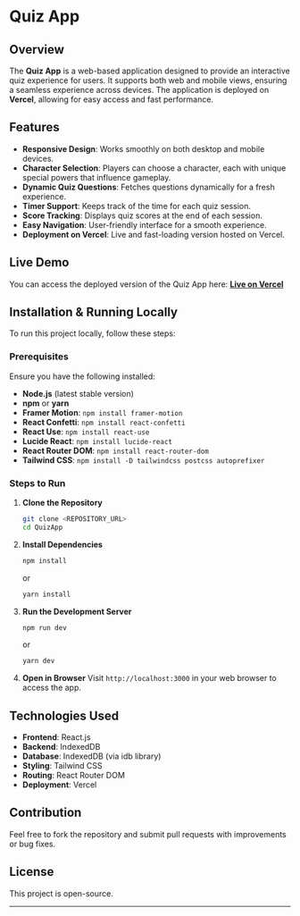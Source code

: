 # Quiz App

## Overview

The **Quiz App** is a web-based application designed to provide an interactive quiz experience for users. It supports both web and mobile views, ensuring a seamless experience across devices. The application is deployed on **Vercel**, allowing for easy access and fast performance.

## Features

- **Responsive Design**: Works smoothly on both desktop and mobile devices.
- **Character Selection**: Players can choose a character, each with unique special powers that influence gameplay.
- **Dynamic Quiz Questions**: Fetches questions dynamically for a fresh experience.
- **Timer Support**: Keeps track of the time for each quiz session.
- **Score Tracking**: Displays quiz scores at the end of each session.
- **Easy Navigation**: User-friendly interface for a smooth experience.
- **Deployment on Vercel**: Live and fast-loading version hosted on Vercel.

## Live Demo

You can access the deployed version of the Quiz App here:
**[Live on Vercel](http://192.168.29.141:5173/)**

## Installation & Running Locally

To run this project locally, follow these steps:

### Prerequisites

Ensure you have the following installed:

- **Node.js** (latest stable version)
- **npm** or **yarn**
- **Framer Motion**: `npm install framer-motion`
- **React Confetti**: `npm install react-confetti`
- **React Use**: `npm install react-use`
- **Lucide React**: `npm install lucide-react`
- **React Router DOM**: `npm install react-router-dom`
- **Tailwind CSS**: `npm install -D tailwindcss postcss autoprefixer `

### Steps to Run

1. **Clone the Repository**
   ```sh
   git clone <REPOSITORY_URL>
   cd QuizApp
   ```
2. **Install Dependencies**
   ```sh
   npm install
   ```
   or
   ```sh
   yarn install
   ```
3. **Run the Development Server**
   ```sh
   npm run dev
   ```
   or
   ```sh
   yarn dev
   ```
4. **Open in Browser**
   Visit `http://localhost:3000` in your web browser to access the app.

## Technologies Used

- **Frontend**: React.js
- **Backend**: IndexedDB
- **Database**: IndexedDB (via idb library)
- **Styling**: Tailwind CSS
- **Routing**: React Router DOM
- **Deployment**: Vercel

## Contribution

Feel free to fork the repository and submit pull requests with improvements or bug fixes.

## License

This project is open-source.

---

